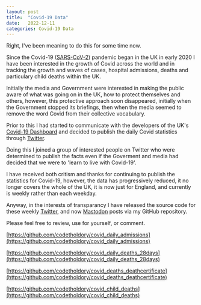 ```yaml
---
layout: post
title:  "Covid-19 Data"
date:   2022-12-11 
categories: Covid-19 Data
---
```

Right, I've been meaning to do this for some time now.

Since the Covid-19 ([SARS-CoV-2](https://en.wikipedia.org/wiki/SARS-CoV-2)) pandemic began in the UK in early 2020 I have been interested in the growth of Covid across the world and in tracking the growth and waves of cases, hospital admissions, deaths and particulary child deaths within the UK.

Initially the media and Government were interested in making the public aware of what was going on in the UK, how to protect themselves and others, however, this protective approach soon disappeared, initially when the Government stopped its briefings, then when the media seemed to remove the word Covid from their collective vocabulary.

Prior to this I had started to communicate with the developers of the UK's [Covid-19 Dashboard](https://coronavirus.data.gov.uk/) and decided to publish the daily Covid statistics through [Twitter](https://twitter.com/codetholdory).

Doing this I joined a group of interested people on Twitter who were determined to publish the facts even if the Goverment and media had decided that we were to 'learn to live with Covid-19'.

I have received both critism and thanks for continuing to publish the statistics for Covid-19, however, the data has progressively reduced, it no longer covers the whole of the UK, it is now just for England, and currently is weekly rather than each weekday.

Anyway, in the interests of transparancy I have released the source code for these weekly [Twitter](https://twitter.com/codetholdory), and now [Mastodon](https://mastodon.social/@codetholdory) posts via my GitHub repository.

Please feel free to review, use for yourself, or comment.

[https://github.com/codetholdory/covid_daily_admissions](https://github.com/codetholdory/covid_daily_admissions)

[https://github.com/codetholdory/covid_daily_deaths_28days](https://github.com/codetholdory/covid_daily_deaths_28days)

[https://github.com/codetholdory/covid_deaths_deathcertificate](https://github.com/codetholdory/covid_deaths_deathcertificate)

[https://github.com/codetholdory/covid_child_deaths](https://github.com/codetholdory/covid_child_deaths)




